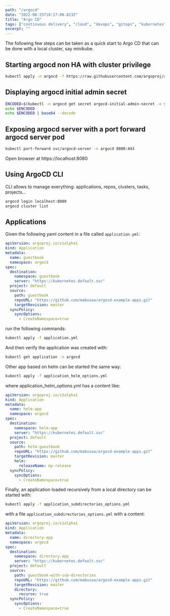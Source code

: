 ```yaml
---
path: "/argocd"
date: "2022-08-25T10:17:00.823Z"
title: "Argo CD"
tags: ["continuous delivery", "cloud", "devops", "gitops", "kubernetes", "kustomize"]
excerpt: ""
---
```


The following few steps can be taken as a quick start to Argo CD 
that can be done with a local cluster, say minikube. 

## Starting argocd non HA with cluster privilege

```zsh
kubectl apply -n argocd -f https://raw.githubusercontent.com/argoproj/argo-cd/stable/manifests/install.yaml
```

## Displaying argocd initial admin secret 

```zsh
ENCODED=$(kubectl -n argocd get secret argocd-initial-admin-secret -o yaml | yq .data.password)
echo $ENCODED
echo $ENCODED | base64 --decode
```

## Exposing argocd server with a port forward argocd server pod

```zsh
kubectl port-forward svc/argocd-server -n argocd 8080:443
```

Open browser at https://localhost:8080

## Using ArgoCD CLI

CLI allows to manage everything: applications, repos, clusters, tasks, projects...

```zsh
argocd login localhost:8080
argocd cluster list
```

## Applications

Given the following yaml content in a file called ```application.yml```:

```yaml
apiVersion: argoproj.io/v1alpha1
kind: Application
metadata:
  name: guestbook
  namespace: argocd
spec: 
  destination:
    namespace: guestbook
    server: "https://kubernetes.default.svc"
  project: default
  source:
    path: guestbook
    repoURL: "https://github.com/mabusaa/argocd-example-apps.git"
    targetRevision: master
  syncPolicy:
    syncOptions:
      - CreateNamespace=true
```

run the following commands:

```zsh
kubectl apply -f application.yml
```

And then verify the application was created with:

```zsh
kubectl get application -n argocd
```

Other app based on helm can be started the same way:

```zsh
kubectl apply -f application_helm_options.yml
```

where application_helm_options.yml has a content like:

```yaml
apiVersion: argoproj.io/v1alpha1
kind: Application
metadata:
  name: helm-app
  namespace: argocd
spec: 
  destination:
    namespace: helm-app
    server: "https://kubernetes.default.svc"
  project: default
  source:
    path: helm-guestbook
    repoURL: "https://github.com/mabusaa/argocd-example-apps.git"
    targetRevision: master
    helm:
      releaseName: my-release
  syncPolicy:
    syncOptions:
      - CreateNamespace=true
```

Finally, an application loaded recursively from
a local directory can be started with:

```zsh
kubectl apply -f application_subdirectories_options.yml
```

with a file ```application_subdirectories_options.yml``` 
with a content:

```yaml
apiVersion: argoproj.io/v1alpha1
kind: Application
metadata:
  name: directory-app
  namespace: argocd
spec: 
  destination:
    namespace: directory-app
    server: "https://kubernetes.default.svc"
  project: default
  source:
    path: guestbook-with-sub-directories
    repoURL: "https://github.com/mabusaa/argocd-example-apps.git"
    targetRevision: master
    directory:
      recurse: true
  syncPolicy:
    syncOptions:
      - CreateNamespace=true
```

